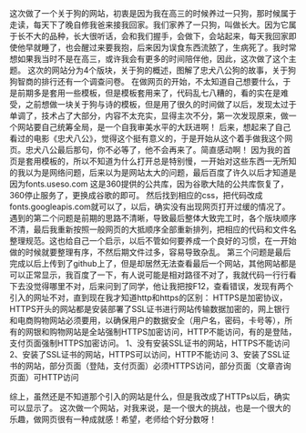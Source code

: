  这次做了一个关于狗的网站，初衷是因为我在高三的时候养过一只狗，那时候属于走读，每天下了晚自修我爸来接我回家。我们家养了一只狗，叫做长大。因为它属于长不大的品种，长大很听话，会和我们握手，会做下，会站起来，每天我回家即使他早就睡了，也会醒过来要我抱，后来因为误食东西流脓了，生病死了。我时常想如果我当时不是在高三，或许我会有更多的时间陪伴他，因此，这次做了这个主题。
        这次的网站分为4个版块，关于狗的概述，图解了忠犬八公狗的故事，关于狗狗智商的排行还有一个调查问卷。
        在做网页的开始，不太知道自己想要什么，于是前期多是套用一些模板，但是模板套用来了，代码乱七八糟的，看的实在是难受，之前想做一块关于狗与诗的模板，但是用了很久的时间做了以后，发现太过于单调了，技术占了大部分，内容不太充实，显得主次不分，第一次发现原来，做一个网站要自己统筹全局，是一个自我审美水平的大跃进啊！
        后来，想起来了自己看过的电影《忠犬八公》，觉得这个挺有意义的，于是开始从这个着手做我这个网页。忠犬八公最后那句，你不必等了，他不会再来了。简直感动啊！
      因为我的首页是套用模板的，所以不知道为什么打开总是特别慢，一开始对这些东西一无所知的我以为是网络问题，后来以为是网站太大的问题，最后百度了许久以后才知道是因为fonts.useso.com 这是360提供的公共库，因为谷歌大陆的公共库恢复了，360停止服务了，更换成谷歌的即可。 然后找到相应的css，把代码改成fonts.googleapis.com就可以了，以后，确实没有出现网页打开过缓的情况了。
    遇到的第二个问题是前期的思路不清晰，导致最后整体大致完工时，各个版块顺序不清，最后我重新按照一般网页的大抵顺序全部重新排列，把相应的代码和文件名整理规范。这也给自己一个启示，以后不管如何要养成一个良好的习惯，在一开始做的时候就要整理有序，不然后期文件过多，容易导致杂乱。
    第三个问题是最后完成以后上传到了github上了，但是却居然无法查看最后一个网站，其他网站都是可以正常显示，我百度了一下，有人说可能是相对路径不对了，我就代码一行行看下去没觉得哪里不对，后来问到了同学，他让我把按F12，查看错误，发现有两个引入的网址不对，直到现在我才知道http和https的区别：
    HTTPS是加密协议，HTTPS开头的网站都是安装部署了SSL证书进行网站传输数据加密的，网上银行和电商购物网站必须要用，以确保用户的数据安全（用户名，密码，卡号等），所有的网银和购物网站是全站强制HTTPS加密访问，HTTP不能访问，有的是登陆，支付页面强制HTTPS加密访问。
1、没有安装SSL证书的网站，HTTPS不能访问
2、安装了SSL证书的网站，HTTPS可以访问，HTTP不能访问
3、安装了SSL证书的网站，部分页面（登陆，支付页面）必须HTTPS访问，部分页面（文章咨询页面）可HTTP访问

综上，虽然还是不知道那个引入的网站是什么，但是我改成了HTTPs以后，确实可以显示了。
      这次做一个网站，对我来说，是一个很大的挑战，也是一个很大的乐趣，做网页很有一种成就感！希望，老师给个好分数呀！
      
